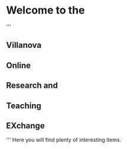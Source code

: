 # Welcome to the 
'''
## **V**illanova 
## **O**nline 
## **R**esearch and 
## **T**eaching
## **EX**change
'''
Here you will find plenty of interesting items.

